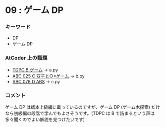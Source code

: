 # 09 : ゲーム DP

### キーワード

- DP
- ゲーム DP

### AtCoder 上の類題

- [TDPC B ゲーム](https://atcoder.jp/contests/tdpc/tasks/tdpc_game) -> a.py
- [ABC 025 C 双子と○×ゲーム](https://atcoder.jp/contests/abc025/tasks/abc025_c) -> b.py
- [ABC 078 D ABS](https://atcoder.jp/contests/arc085/tasks/arc085_b) -> c.py

### コメント

ゲーム DP は蟻本上級編に載っているのですが、ゲーム DP (ゲーム木探索) だけなら初級編の段階で学んでもよさそうです。(TDPC は B で詰まるという声は多々聞くのでよい解説を見つけたいです)